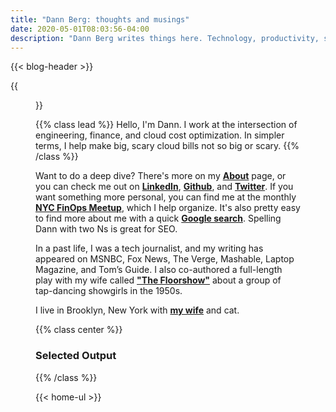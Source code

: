 ```yaml
---
title: "Dann Berg: thoughts and musings"
date: 2020-05-01T08:03:56-04:00
description: "Dann Berg writes things here. Technology, productivity, startups, and more."
---
```


<!-- Text for the header is in the shortcode -->
{{< blog-header >}}

{{<figure src="/images/dannberg.png" width="250" height="250" class="pull-left" >}}

{{% class lead %}}
Hello, I'm Dann. I work at the intersection of engineering, finance, and cloud cost optimization. In simpler terms, I help make big, scary cloud bills not so big or scary.
{{% /class %}}

Want to do a deep dive? There's more on my **[About](/about)** page, or you can check me out on **[LinkedIn](https://www.linkedin.com/in/dannberg/)**, **[Github](https://github.com/dannberg)**, and **[Twitter](https://twitter.com/dannberg)**. If you want something more personal, you can find me at the monthly **[NYC FinOps Meetup](https://www.meetup.com/New-York-City-Cloud-FinOps/)**, which I help organize. It's also pretty easy to find more about me with a quick **[Google search](https://www.google.com/search?q=dann+berg)**. Spelling Dann with two Ns is great for SEO.

In a past life, I was a tech journalist, and my writing has appeared on MSNBC, Fox News, The Verge, Mashable, Laptop Magazine, and Tom’s Guide. I also co-authored a full-length play with my wife called **["The Floorshow"](http://combustioncollective.org/the-floorshow/)** about a group of tap-dancing showgirls in the 1950s.

I live in Brooklyn, New York with **[my wife](http://asuleen.com)** and cat.

{{% class center %}}
### Selected Output
{{% /class %}}

<!-- The full text for the UL on the homepage is in the shortcode -->
{{< home-ul >}}

